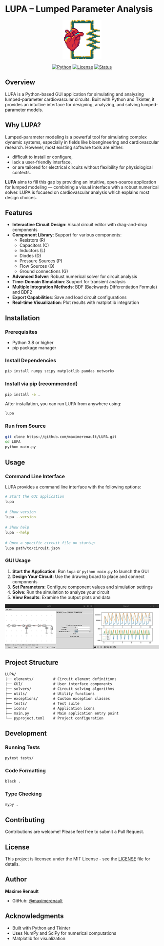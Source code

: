 # LUPA – Lumped Parameter Analysis

<div align="center">
  <img src="img/icons/LUPA_256.png" alt="LUPA Logo" width="128" height="128">
  
  [![Python](https://img.shields.io/badge/python-3.8+-blue.svg)](https://www.python.org/downloads/)
  [![License](https://img.shields.io/badge/license-MIT-green.svg)](LICENSE)
  [![Status](https://img.shields.io/badge/status-alpha-yellow.svg)](https://github.com/maximerenault/LUPA)
</div>

## Overview

LUPA is a Python-based GUI application for simulating and analyzing lumped-parameter cardiovascular circuits. Built with Python and Tkinter, it provides an intuitive interface for designing, analyzing, and solving lumped-parameter models.

## Why LUPA?

Lumped-parameter modeling is a powerful tool for simulating complex dynamic systems, especially in fields like bioengineering and cardiovascular research. However, most existing software tools are either:
 - difficult to install or configure,
 - lack a user-friendly interface,
 - or are tailored for electrical circuits without flexibility for physiological contexts.

**LUPA** aims to fill this gap by providing an intuitive, open-source application for lumped modeling — combining a visual interface with a robust numerical solver. LUPA is focused on cardiovascular analysis which explains most design choices.

## Features

- **Interactive Circuit Design**: Visual circuit editor with drag-and-drop components
- **Component Library**: Support for various components:
  - Resistors (R)
  - Capacitors (C) 
  - Inductors (L)
  - Diodes (D)
  - Pressure Sources (P)
  - Flow Sources (Q)
  - Ground connections (G)
- **Advanced Solver**: Robust numerical solver for circuit analysis
- **Time-Domain Simulation**: Support for transient analysis
- **Multiple Integration Methods**: BDF (Backwards Differentiation Formula) and BDF2
- **Export Capabilities**: Save and load circuit configurations
- **Real-time Visualization**: Plot results with matplotlib integration

## Installation

### Prerequisites

- Python 3.8 or higher
- pip package manager

### Install Dependencies

```bash
pip install numpy scipy matplotlib pandas networkx
```

### Install via pip (recommended)

```bash
pip install -e .
```

After installation, you can run LUPA from anywhere using:
```bash
lupa
```

### Run from Source

```bash
git clone https://github.com/maximerenault/LUPA.git
cd LUPA
python main.py
```

## Usage

### Command Line Interface

LUPA provides a command line interface with the following options:

```bash
# Start the GUI application
lupa

# Show version
lupa --version

# Show help
lupa --help

# Open a specific circuit file on startup
lupa path/to/circuit.json
```

### GUI Usage

1. **Start the Application**: Run `lupa` or `python main.py` to launch the GUI
2. **Design Your Circuit**: Use the drawing board to place and connect components
3. **Set Parameters**: Configure component values and simulation settings
4. **Solve**: Run the simulation to analyze your circuit
5. **View Results**: Examine the output plots and data
<div align="center">
  <img src="img/lumped_lv_windkessel.jpg" alt="Results of the analysis of a left ventricle model">
</div>

## Project Structure

```
LUPA/
├── elements/         # Circuit element definitions
├── GUI/              # User interface components
├── solvers/          # Circuit solving algorithms
├── utils/            # Utility functions
├── exceptions/       # Custom exception classes
├── tests/            # Test suite
├── icons/            # Application icons
├── main.py           # Main application entry point
└── pyproject.toml    # Project configuration
```

## Development

### Running Tests

```bash
pytest tests/
```

### Code Formatting

```bash
black .
```

### Type Checking

```bash
mypy .
```

## Contributing

Contributions are welcome! Please feel free to submit a Pull Request.

## License

This project is licensed under the MIT License - see the [LICENSE](LICENSE) file for details.

## Author

**Maxime Renault**
- GitHub: [@maximerenault](https://github.com/maximerenault)

## Acknowledgments

- Built with Python and Tkinter
- Uses NumPy and SciPy for numerical computations
- Matplotlib for visualization
